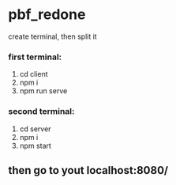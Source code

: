 # pbf_redone
create terminal, then split it

### first terminal:
1. cd client
2. npm i
3. npm run serve

### second terminal:
1. cd server
2. npm i
3. npm start

## then go to yout localhost:8080/
